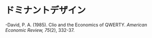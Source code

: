 # ドミナントデザイン
-David, P. A. (1985). Clio and the Economics of QWERTY. _American Economic Review, 75_(2), 332-37.
